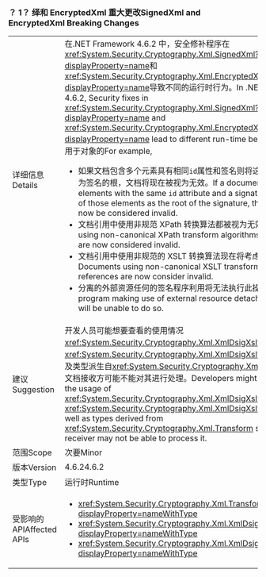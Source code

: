 ### <a name="signedxml-and-encryptedxml-breaking-changes"></a><span data-ttu-id="3d0e8-101">？ 1？ 绎和 EncryptedXml 重大更改</span><span class="sxs-lookup"><span data-stu-id="3d0e8-101">SignedXml and EncryptedXml Breaking Changes</span></span>

|   |   |
|---|---|
|<span data-ttu-id="3d0e8-102">详细信息</span><span class="sxs-lookup"><span data-stu-id="3d0e8-102">Details</span></span>|<span data-ttu-id="3d0e8-103">在.NET Framework 4.6.2 中，安全修补程序在<xref:System.Security.Cryptography.Xml.SignedXml?displayProperty=name>和<xref:System.Security.Cryptography.Xml.EncryptedXml?displayProperty=name>导致不同的运行时行为。</span><span class="sxs-lookup"><span data-stu-id="3d0e8-103">In .NET Framework 4.6.2, Security fixes in <xref:System.Security.Cryptography.Xml.SignedXml?displayProperty=name> and <xref:System.Security.Cryptography.Xml.EncryptedXml?displayProperty=name> lead to different run-time behaviors.</span></span> <span data-ttu-id="3d0e8-104">例如，应用于对象的</span><span class="sxs-lookup"><span data-stu-id="3d0e8-104">For example,</span></span><ul><li><span data-ttu-id="3d0e8-105">如果文档包含多个元素具有相同<code>id</code>属性和签名则将这些元素之一定位为签名的根，文档将现在被视为无效。</span><span class="sxs-lookup"><span data-stu-id="3d0e8-105">If a document has multiple elements with the same <code>id</code> attribute and a signature targets one of those elements as the root of the signature, the document will now be considered invalid.</span></span></li><li><span data-ttu-id="3d0e8-106">文档引用中使用非规范 XPath 转换算法都被视为无效。</span><span class="sxs-lookup"><span data-stu-id="3d0e8-106">Documents using non-canonical XPath transform algorithms in references are now considered invalid.</span></span></li><li><span data-ttu-id="3d0e8-107">文档引用中使用非规范的 XSLT 转换算法现在将考虑无效。</span><span class="sxs-lookup"><span data-stu-id="3d0e8-107">Documents using non-canonical XSLT transform algorithms in references are now consider invalid.</span></span></li><li><span data-ttu-id="3d0e8-108">分离的外部资源任何的签名程序利用将无法执行此操作。</span><span class="sxs-lookup"><span data-stu-id="3d0e8-108">Any program making use of external resource detached signatures will be unable to do so.</span></span></li></ul>|
|<span data-ttu-id="3d0e8-109">建议</span><span class="sxs-lookup"><span data-stu-id="3d0e8-109">Suggestion</span></span>|<span data-ttu-id="3d0e8-110">开发人员可能想要查看的使用情况<xref:System.Security.Cryptography.Xml.XmlDsigXsltTransform>和<xref:System.Security.Cryptography.Xml.XmlDsigXsltTransform>、 以及类型派生自<xref:System.Security.Cryptography.Xml.Transform>由于文档接收方可能不能对其进行处理。</span><span class="sxs-lookup"><span data-stu-id="3d0e8-110">Developers might want to review the usage of <xref:System.Security.Cryptography.Xml.XmlDsigXsltTransform> and <xref:System.Security.Cryptography.Xml.XmlDsigXsltTransform>, as well as types derived from <xref:System.Security.Cryptography.Xml.Transform> since a document receiver may not be able to process it.</span></span>|
|<span data-ttu-id="3d0e8-111">范围</span><span class="sxs-lookup"><span data-stu-id="3d0e8-111">Scope</span></span>|<span data-ttu-id="3d0e8-112">次要</span><span class="sxs-lookup"><span data-stu-id="3d0e8-112">Minor</span></span>|
|<span data-ttu-id="3d0e8-113">版本</span><span class="sxs-lookup"><span data-stu-id="3d0e8-113">Version</span></span>|<span data-ttu-id="3d0e8-114">4.6.2</span><span class="sxs-lookup"><span data-stu-id="3d0e8-114">4.6.2</span></span>|
|<span data-ttu-id="3d0e8-115">类型</span><span class="sxs-lookup"><span data-stu-id="3d0e8-115">Type</span></span>|<span data-ttu-id="3d0e8-116">运行时</span><span class="sxs-lookup"><span data-stu-id="3d0e8-116">Runtime</span></span>|
|<span data-ttu-id="3d0e8-117">受影响的 API</span><span class="sxs-lookup"><span data-stu-id="3d0e8-117">Affected APIs</span></span>|<ul><li><xref:System.Security.Cryptography.Xml.Transform?displayProperty=nameWithType></li><li><xref:System.Security.Cryptography.Xml.XmlDsigXPathTransform?displayProperty=nameWithType></li><li><xref:System.Security.Cryptography.Xml.XmlDsigXsltTransform?displayProperty=nameWithType></li></ul>|

